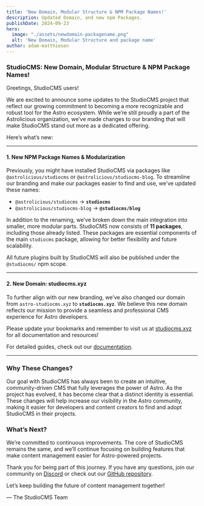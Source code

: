 ```yaml
---
title: 'New Domain, Modular Structure & NPM Package Names!'
description: Updated Domain, and new npm Packages.
publishDate: 2024-09-23
hero:
  image: "./assets/newdomain-packagename.png"
  alt: 'New Domain, Modular Structure and package name'
author: adam-matthiesen
---
```

### StudioCMS: New Domain, Modular Structure & NPM Package Names!

Greetings, StudioCMS users!

We are excited to announce some updates to the StudioCMS project that reflect our growing commitment to becoming a more recognizable and robust tool for the Astro ecosystem. While we’re still proudly a part of the Astrolicious organization, we’ve made changes to our branding that will make StudioCMS stand out more as a dedicated offering.

Here’s what’s new:

---

#### 1. **New NPM Package Names & Modularization**
Previously, you might have installed StudioCMS via packages like `@astrolicious/studiocms` or `@astrolicious/studiocms-blog`. To streamline our branding and make our packages easier to find and use, we’ve updated these names:

- `@astrolicious/studiocms` → **`studiocms`**
- `@astrolicious/studiocms-blog` → **`@studiocms/blog`**

In addition to the renaming, we’ve broken down the main integration into smaller, more modular parts. StudioCMS now consists of **11 packages**, including those already listed. These packages are essential components of the main `studiocms` package, allowing for better flexibility and future scalability.

All future plugins built by StudioCMS will also be published under the `@studiocms/` npm scope.

---

#### 2. **New Domain: studiocms.xyz**
To further align with our new branding, we’ve also changed our domain from `astro-studiocms.xyz` to **`studiocms.xyz`**. We believe this new domain reflects our mission to provide a seamless and professional CMS experience for Astro developers.

Please update your bookmarks and remember to visit us at [studiocms.xyz](https://studiocms.xyz) for all documentation and resources!

For detailed guides, check out our [documentation](https://docs.studiocms.xyz).

---

### Why These Changes?

Our goal with StudioCMS has always been to create an intuitive, community-driven CMS that fully leverages the power of Astro. As the project has evolved, it has become clear that a distinct identity is essential. These changes will help increase our visibility in the Astro community, making it easier for developers and content creators to find and adopt StudioCMS in their projects.

### What’s Next?

We’re committed to continuous improvements. The core of StudioCMS remains the same, and we’ll continue focusing on building features that make content management easier for Astro-powered projects.

Thank you for being part of this journey. If you have any questions, join our community on [Discord](https://chat.studiocms.xyz) or check out our [GitHub repository](https://github.com/astrolicious/studiocms).

Let’s keep building the future of content management together!

— The StudioCMS Team